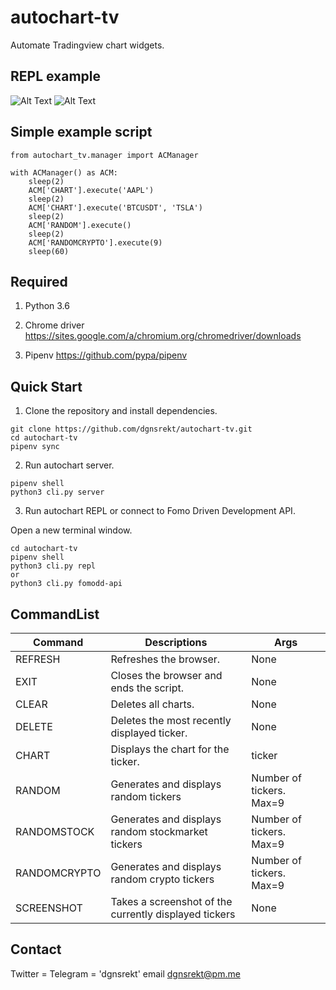 # autochart-tv
Automate Tradingview chart widgets.

## REPL example
![Alt Text](https://github.com/dgnsrekt/autochart-tv/blob/master/doc/img/autochart_repl_chart.gif)
![Alt Text](https://github.com/dgnsrekt/autochart-tv/blob/master/doc/img/autochart_repl_terminal2.gif)

## Simple example script
```
from autochart_tv.manager import ACManager

with ACManager() as ACM:
    sleep(2)
    ACM['CHART'].execute('AAPL')
    sleep(2)
    ACM['CHART'].execute('BTCUSDT', 'TSLA')
    sleep(2)
    ACM['RANDOM'].execute()
    sleep(2)
    ACM['RANDOMCRYPTO'].execute(9)
    sleep(60)
```
## Required
1. Python 3.6

2. Chrome driver
https://sites.google.com/a/chromium.org/chromedriver/downloads

3. Pipenv
https://github.com/pypa/pipenv



## Quick Start
1. Clone the repository and install dependencies.
```
git clone https://github.com/dgnsrekt/autochart-tv.git
cd autochart-tv
pipenv sync
```
2. Run autochart server.
```
pipenv shell
python3 cli.py server
```
3. Run autochart REPL or connect to Fomo Driven Development API.

Open a new terminal window.
```
cd autochart-tv
pipenv shell
python3 cli.py repl
or
python3 cli.py fomodd-api
```
## CommandList

Command | Descriptions|Args
--------|-------------|----------
REFRESH | Refreshes the browser.|None
EXIT | Closes the browser and ends the script.|None
CLEAR | Deletes all charts.|None
DELETE | Deletes the most recently displayed ticker.|None
CHART | Displays the chart for the ticker.| ticker
RANDOM | Generates and displays random tickers | Number of tickers. Max=9
RANDOMSTOCK | Generates and displays random stockmarket tickers | Number of tickers. Max=9
RANDOMCRYPTO | Generates and displays random crypto tickers | Number of tickers. Max=9
SCREENSHOT | Takes a screenshot of the currently displayed tickers | None

## Contact
Twitter = Telegram = 'dgnsrekt'
email dgnsrekt@pm.me
